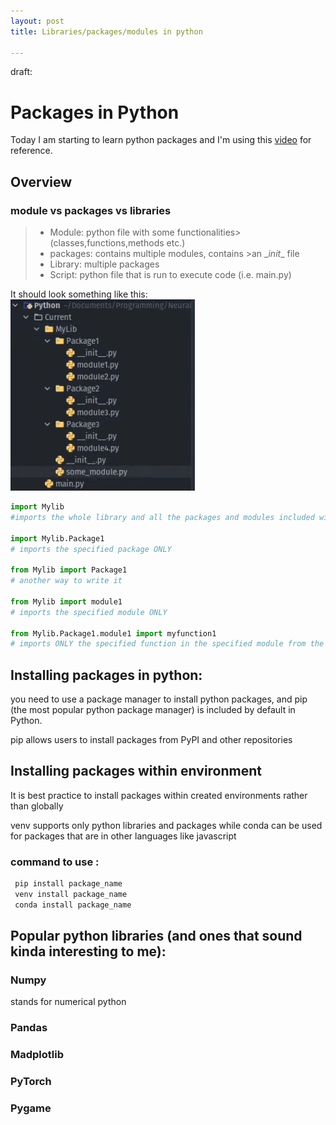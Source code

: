 ```yaml
---
layout: post
title: Libraries/packages/modules in python

---
```


draft:
# Packages in Python

Today I am starting to learn python packages and I'm using this [video](https://youtu.be/GUXxLy68EF8) for reference.

## Overview

### module vs packages vs libraries

> - Module: python file with some functionalities>(classes,functions,methods etc.)  
> - packages: contains multiple modules, contains >an \__init__ file
> - Library: multiple packages   
> - Script:     python file that is run to execute code (i.e. main.py)

It should look something like this:
![structure](/images/packages/structure.png)

```python
import Mylib 
#imports the whole library and all the packages and modules included within that library

import Mylib.Package1 
# imports the specified package ONLY

from Mylib import Package1 
# another way to write it

from Mylib import module1 
# imports the specified module ONLY

from Mylib.Package1.module1 import myfunction1
# imports ONLY the specified function in the specified module from the specified package
```
## Installing packages in python:

you need to use a package manager to install python packages, and pip (the most popular python package manager) is included by default in Python. 

pip allows users to install packages from PyPI and other repositories

## Installing packages within environment

It is best practice to install packages within created environments rather than globally

venv supports only python libraries and packages
while conda can be used for packages that are in other languages like javascript 

### command to use :

```bash
 pip install package_name
 venv install package_name
 conda install package_name
```

## Popular python libraries (and ones that sound kinda interesting to me):

### Numpy
stands for numerical python
### Pandas
### Madplotlib
### PyTorch
### Pygame
